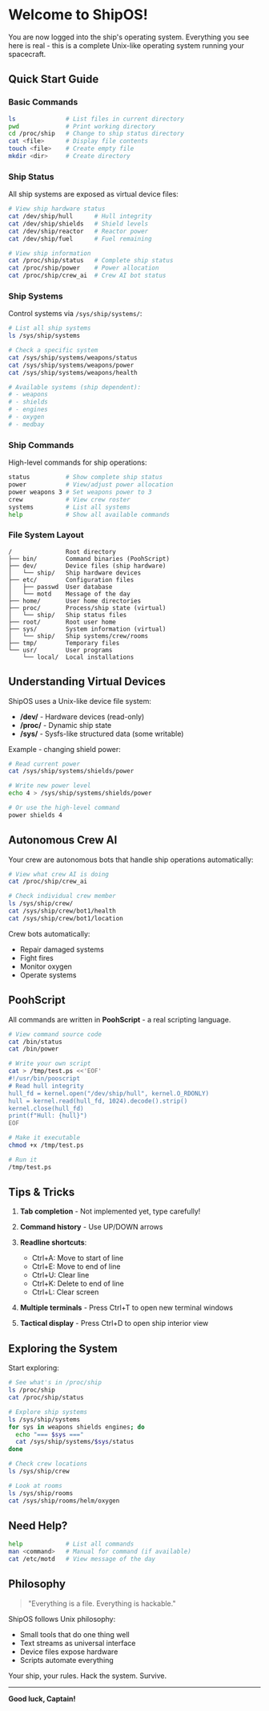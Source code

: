 # Welcome to ShipOS!

You are now logged into the ship's operating system. Everything you see here is real - this is a complete Unix-like operating system running your spacecraft.

## Quick Start Guide

### Basic Commands

```bash
ls              # List files in current directory
pwd             # Print working directory
cd /proc/ship   # Change to ship status directory
cat <file>      # Display file contents
touch <file>    # Create empty file
mkdir <dir>     # Create directory
```

### Ship Status

All ship systems are exposed as virtual device files:

```bash
# View ship hardware status
cat /dev/ship/hull      # Hull integrity
cat /dev/ship/shields   # Shield levels
cat /dev/ship/reactor   # Reactor power
cat /dev/ship/fuel      # Fuel remaining

# View ship information
cat /proc/ship/status   # Complete ship status
cat /proc/ship/power    # Power allocation
cat /proc/ship/crew_ai  # Crew AI bot status
```

### Ship Systems

Control systems via `/sys/ship/systems/`:

```bash
# List all ship systems
ls /sys/ship/systems

# Check a specific system
cat /sys/ship/systems/weapons/status
cat /sys/ship/systems/weapons/power
cat /sys/ship/systems/weapons/health

# Available systems (ship dependent):
# - weapons
# - shields
# - engines
# - oxygen
# - medbay
```

### Ship Commands

High-level commands for ship operations:

```bash
status          # Show complete ship status
power           # View/adjust power allocation
power weapons 3 # Set weapons power to 3
crew            # View crew roster
systems         # List all systems
help            # Show all available commands
```

### File System Layout

```
/               Root directory
├── bin/        Command binaries (PoohScript)
├── dev/        Device files (ship hardware)
│   └── ship/   Ship hardware devices
├── etc/        Configuration files
│   ├── passwd  User database
│   └── motd    Message of the day
├── home/       User home directories
├── proc/       Process/ship state (virtual)
│   └── ship/   Ship status files
├── root/       Root user home
├── sys/        System information (virtual)
│   └── ship/   Ship systems/crew/rooms
├── tmp/        Temporary files
└── usr/        User programs
    └── local/  Local installations
```

## Understanding Virtual Devices

ShipOS uses a Unix-like device file system:

- **/dev/** - Hardware devices (read-only)
- **/proc/** - Dynamic ship state
- **/sys/** - Sysfs-like structured data (some writable)

Example - changing shield power:

```bash
# Read current power
cat /sys/ship/systems/shields/power

# Write new power level
echo 4 > /sys/ship/systems/shields/power

# Or use the high-level command
power shields 4
```

## Autonomous Crew AI

Your crew are autonomous bots that handle ship operations automatically:

```bash
# View what crew AI is doing
cat /proc/ship/crew_ai

# Check individual crew member
ls /sys/ship/crew/
cat /sys/ship/crew/bot1/health
cat /sys/ship/crew/bot1/location
```

Crew bots automatically:
- Repair damaged systems
- Fight fires
- Monitor oxygen
- Operate systems

## PoohScript

All commands are written in **PoohScript** - a real scripting language.

```bash
# View command source code
cat /bin/status
cat /bin/power

# Write your own script
cat > /tmp/test.ps <<'EOF'
#!/usr/bin/pooscript
# Read hull integrity
hull_fd = kernel.open("/dev/ship/hull", kernel.O_RDONLY)
hull = kernel.read(hull_fd, 1024).decode().strip()
kernel.close(hull_fd)
print(f"Hull: {hull}")
EOF

# Make it executable
chmod +x /tmp/test.ps

# Run it
/tmp/test.ps
```

## Tips & Tricks

1. **Tab completion** - Not implemented yet, type carefully!
2. **Command history** - Use UP/DOWN arrows
3. **Readline shortcuts**:
   - Ctrl+A: Move to start of line
   - Ctrl+E: Move to end of line
   - Ctrl+U: Clear line
   - Ctrl+K: Delete to end of line
   - Ctrl+L: Clear screen

4. **Multiple terminals** - Press Ctrl+T to open new terminal windows
5. **Tactical display** - Press Ctrl+D to open ship interior view

## Exploring the System

Start exploring:

```bash
# See what's in /proc/ship
ls /proc/ship
cat /proc/ship/status

# Explore ship systems
ls /sys/ship/systems
for sys in weapons shields engines; do
  echo "=== $sys ==="
  cat /sys/ship/systems/$sys/status
done

# Check crew locations
ls /sys/ship/crew

# Look at rooms
ls /sys/ship/rooms
cat /sys/ship/rooms/helm/oxygen
```

## Need Help?

```bash
help            # List all commands
man <command>   # Manual for command (if available)
cat /etc/motd   # View message of the day
```

## Philosophy

> "Everything is a file. Everything is hackable."

ShipOS follows Unix philosophy:
- Small tools that do one thing well
- Text streams as universal interface
- Device files expose hardware
- Scripts automate everything

Your ship, your rules. Hack the system. Survive.

---

**Good luck, Captain!**
